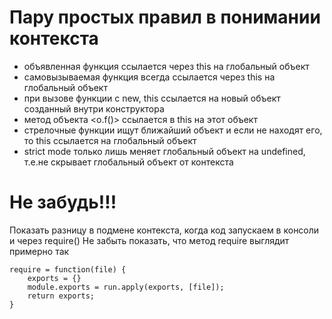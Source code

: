 # Пару простых правил в понимании контекста
- объявленная функция ссылается через this на глобальный объект
- самовызываемая функция всегда ссылается через this на глобальный объект
- при вызове функции с new, this ссылается на новый объект созданный внутри конструктора
- метод объекта <o.f()> ссылается в this на этот объект
- стрелочные функции ищут ближайший объект и если не находят его, то this ссылается на глобальный объект
- strict mode только лишь меняет глобальный объект на undefined, т.е.не скрывает глобальный объект от контекста


# Не забудь!!!
Показать разницу в подмене контекста, когда код запускаем в консоли и через require()
Не забыть показать, что метод require выглядит примерно так 
```
require = function(file) {
    exports = {}
    module.exports = run.apply(exports, [file]);
    return exports;
}

```